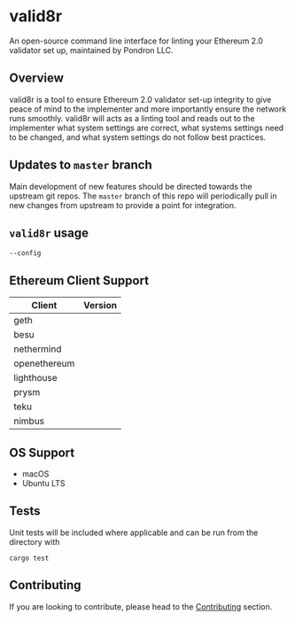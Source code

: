 # valid8r

An open-source command line interface for linting your Ethereum 2.0 validator set up, maintained by Pondron LLC.

## Overview

valid8r is a tool to ensure Ethereum 2.0 validator set-up integrity to give peace of mind to the implementer and more importantly ensure the network runs smoothly. valid8r will acts as a linting tool and reads out to the implementer what system settings are correct, what systems settings need to be changed, and what system settings do not follow best practices.

## Updates to `master` branch

Main development of new features should be directed towards the upstream
git repos. The `master` branch of this repo will periodically pull in new
changes from upstream to provide a point for integration.

## `valid8r` usage

```
--config 
```

## Ethereum Client Support

| Client         | Version |
| -------------- | ------- |
| geth           |         |
| besu           |         |
| nethermind     |         |
| openethereum   |         |
| lighthouse     |         |
| prysm          |         |
| teku           |         |
| nimbus         |         |

## OS Support

- macOS
- Ubuntu LTS

## Tests

Unit tests will be included where applicable and can be run from the directory with

```
cargo test
```

## Contributing

If you are looking to contribute, please head to the
[Contributing](https://github.com/pondron/valid8r/blob/master/CONTRIBUTING.md) section.